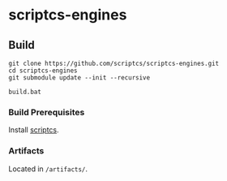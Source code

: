 # scriptcs-engines

## Build

    git clone https://github.com/scriptcs/scriptcs-engines.git
    cd scriptcs-engines
    git submodule update --init --recursive

    build.bat
    
### Build Prerequisites

Install [scriptcs](http://scriptcs.net/).

### Artifacts

Located in `/artifacts/`.
